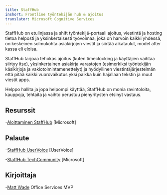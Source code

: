 ```yaml
---
title: StaffHub
inshort: Frontline työntekijän hub & ajoitus
translator: Microsoft Cognitive Services
---
```


StaffHub on etulinjassa ja shift työntekijä-portaali ajoitus, viestintä ja hosting tietoa helposti ja yksinkertaisesti työvoimaa, joka on harvoin kaikki yhdessä, on keskeinen solmukohta asiakirjojen viestit ja siirtää aikataulut, model after kassa eli eloisa.

StaffHub tarjoaa tehokas ajoitus (kuten timeclocking ja käyttäjien vaihtaa siirtyy itse), yksinkertainen asiakirja varastojen (esimerkiksi työntekijän käsikirjoja ja vakiotoimintamenettelyt) ja hyödyllinen viestintäjärjestelmän että pitää kaikki vuorovaikutus yksi paikka kuin hajallaan tekstin ja muut viestit apps. 

Helppo hallita ja jopa helpompi käyttää, StaffHub on monia ravintoloita, kauppoja, tehtaita ja vaihto perustuu pienyritysten etsinyt vastaus.

Resurssit
---------

-[Aloittaminen StaffHub](https://support.office.com/en-us/article/getting-started-with-microsoft-staffhub-92e9480f-0a37-47d2-ac96-2d11ee5f0656)
    \[Microsoft\]


Palaute
---------

-[StaffHub UserVoice](https://staffhub.uservoice.com/forums/323718-general)
    \[UserVoice\]

-[StaffHub TechCommunity](https://techcommunity.microsoft.com/t5/Microsoft-StaffHub/ct-p/StaffHub)
    \[Microsoft\]

Kirjoittaja
---------

-[Matt Wade](https://www.linkedin.com/in/thatmattwade/) Office Services MVP

